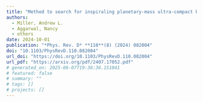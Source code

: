 ```yaml
---
title: "Method to search for inspiraling planetary-mass ultra-compact binaries using the generalized frequency-Hough transform in LIGO O3a data"
authors:
  - Miller, Andrew L.
  - Aggarwal, Nancy
  - others
date: 2024-10-01
publication: "*Phys. Rev. D* **110**(8) (2024) 082004"
doi: "10.1103/PhysRevD.110.082004"
url_doi: "https://doi.org/10.1103/PhysRevD.110.082004"
url_pdf: "https://arxiv.org/pdf/2407.17052.pdf"
# generated_on: 2025-06-07T19:36:36.151041
# featured: false
# summary: ""
# tags: []
# projects: []
---
```

